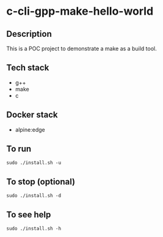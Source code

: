 # c-cli-gpp-make-hello-world

## Description
This is a POC project to demonstrate a
make as a build tool.

## Tech stack
- g++
- make
- c

## Docker stack
- alpine:edge

## To run
`sudo ./install.sh -u`

## To stop (optional)
`sudo ./install.sh -d`

## To see help
`sudo ./install.sh -h`
